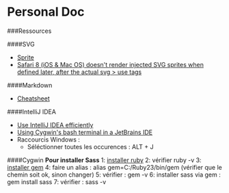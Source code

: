 # Personal Doc

###Ressources

####SVG
- [Sprite](https://css-tricks.com/svg-sprites-use-better-icon-fonts/)
- [Safari 8 (iOS & Mac OS) doesn't render injected SVG sprites when defined later, after the actual svg > use tags](https://gist.github.com/rhawbert/05c7a758cb22d2a1ed24)

####Markdown
- [Cheatsheet](https://github.com/adam-p/markdown-here/wiki/Markdown-Cheatsheet)

####IntelliJ IDEA
- [Use IntelliJ IDEA efficiently](https://vimeo.com/98922030)
- [Using Cygwin's bash terminal in a JetBrains IDE](http://engineroom.teamwork.com/using-cygwins-bash-terminal-in-a-jetbrains-ide/)
- Raccourcis  Windows : 
  - Séléctionner toutes les occurences : ALT + J

####Cygwin
**Pour installer Sass**
1: [installer ruby](http://rubyinstaller.org/)
2: vérifier ruby -v
3: [installer gem](https://rubygems.org/pages/download#formats)
4: faire un alias : alias gem=C:/Ruby23/bin/gem (vérifier que le chemin soit ok, sinon changer)
5: vérifier : gem -v
6: installer sass via gem : gem install sass
7: vérifier : sass -v





